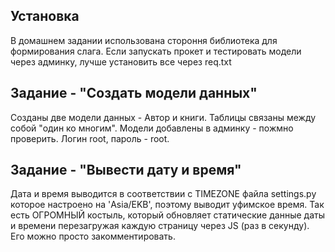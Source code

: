 ## Установка
В домашнем задании использована стороння библиотека для формирования слага. Если запускать прокет и тестировать модели через админку, лучше установить все через req.txt

## Задание - "Создать модели данных" 
Созданы две модели данных - Автор и книги. Таблицы связаны между собой "один ко многим". Модели добавлены в админку - пожмно проверить. Логин root, пароль - root.

## Задание - "Вывести дату и время"
Дата и время выводится в соответствии с TIMEZONE файла settings.py которое настроено на 'Asia/EKB', поэтому выводит уфимское время. Так есть ОГРОМНЫЙ костыль, который обновляет статические данные даты и времени перезагружая каждую страницу через JS (раз в секунду). Его можно просто закомментировать. 
